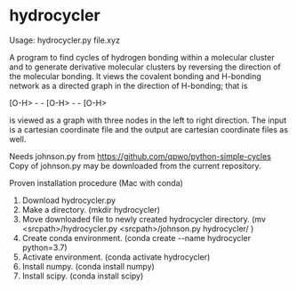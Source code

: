 # hydrocycler

Usage: hydrocycler.py file.xyz

A program to find cycles of hydrogen bonding within a molecular cluster and to generate derivative molecular clusters by reversing the direction of the molecular bonding. It views the covalent bonding and H-bonding network as a directed graph in the direction of H-bonding; that is 

[O-H> - - [O-H> - - [O-H>

is viewed as a graph with three nodes in the left to right direction. The input is a cartesian coordinate file and the output are cartesian coordinate files as well. 

Needs johnson.py from https://github.com/qpwo/python-simple-cycles
Copy of johnson.py may be downloaded from the current repository. 

Proven installation procedure (Mac with conda)
1. Download hydrocycler.py
2. Make a directory. (mkdir hydrocycler)
3. Move downloaded file to newly created hydrocycler directory. (mv \<srcpath\>/hydrocycler.py \<srcpath\>/johnson.py hydrocycler/ )
4. Create conda environment. (conda create --name hydrocycler python=3.7)
5. Activate environment. (conda activate hydrocycler)
6. Install numpy. (conda install numpy)
7. Install scipy. (conda install scipy)





  
